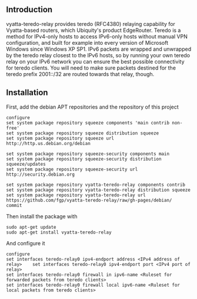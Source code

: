 Introduction
------------

vyatta-teredo-relay provides teredo (RFC4380) relaying capability for Vyatta-based routers, which Ubiquity's product EdgeRouter. Teredo is a method for IPv4-only hosts to access IPv6-only hosts without manual VPN configuration, and built for example into every version of Microsoft Windows since Windows XP SP1. IPv6 packets are wrapped and unwrapped by the teredo relay closest to the IPv6 hosts, so by running your own teredo relay on your IPv6 network you can ensure the best possible connectivity for
teredo clients. You will need to make sure packets destined for the teredo prefix 2001::/32 are routed towards that relay, though.

Installation
------------

First, add the debian APT repositories and the repository of this project

```
configure
set system package repository squeeze components 'main contrib non-free'
set system package repository squeeze distribution squeeze
set system package repository squeeze url http://http.us.debian.org/debian

set system package repository squeeze-security components main
set system package repository squeeze-security distribution squeeze/updates
set system package repository squeeze-security url http://security.debian.org

set system package repository vyatta-teredo-relay components contrib
set system package repository vyatta-teredo-relay distribution squeeze
set system package repository vyatta-teredo-relay url https://github.com/fgp/vyatta-teredo-relay/raw/gh-pages/debian/
commit
```

Then install the package with
```
sudo apt-get update
sudo apt-get install vyatta-teredo-relay
```

And configure it
```
configure
set interfaces teredo-relay0 ipv4-endport address <IPv4 address of relay>    set interfaces teredo-relay0 ipv4-endport port <IPv4 port of relay>
set interfaces teredo-relay0 firewall in ipv6-name <Ruleset for forwarded packets from teredo clients>
set interfaces teredo-relay0 firewall local ipv6-name <Ruleset for local packets from teredo clients>
```
